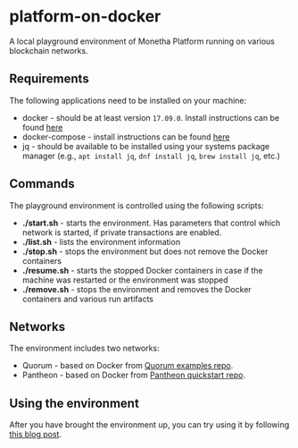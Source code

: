 # platform-on-docker

A local playground environment of Monetha Platform running on various blockchain networks.

## Requirements

The following applications need to be installed on your machine:
- docker - should be at least version `17.09.0`. Install instructions can be found [here](https://docs.docker.com/install/)
- docker-compose - install instructions can be found [here](https://docs.docker.com/compose/install/)
- jq - should be available to be installed using your systems package manager (e.g., `apt install jq`, `dnf install jq`, `brew install jq`, etc.)

## Commands

The playground environment is controlled using the following scripts:
- **./start.sh** - starts the environment. Has parameters that control which network is started, if private transactions are enabled.
- **./list.sh** - lists the environment information
- **./stop.sh** - stops the environment but does not remove the Docker containers
- **./resume.sh** - starts the stopped Docker containers in case if the machine was restarted or the environment was stopped
- **./remove.sh** - stops the environment and removes the Docker containers and various run artifacts

## Networks

The environment includes two networks:
- Quorum - based on Docker from [Quorum examples repo](https://github.com/jpmorganchase/quorum-examples.git).
- Pantheon - based on Docker from [Pantheon quickstart repo](https://github.com/PegaSysEng/pantheon-quickstart.git).

## Using the environment

After you have brought the environment up, you can try using it by following [this blog post](https://blog.monetha.io/guide-quorum-digital-identity/#Create).